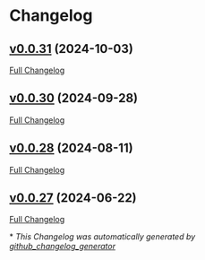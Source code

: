 # Changelog

## [v0.0.31](https://github.com/kalbfuss/01memories/tree/v0.0.31) (2024-10-03)

[Full Changelog](https://github.com/kalbfuss/01memories/compare/v0.0.30...v0.0.31)

## [v0.0.30](https://github.com/kalbfuss/01memories/tree/v0.0.30) (2024-09-28)

[Full Changelog](https://github.com/kalbfuss/01memories/compare/v0.0.28...v0.0.30)

## [v0.0.28](https://github.com/kalbfuss/01memories/tree/v0.0.28) (2024-08-11)

[Full Changelog](https://github.com/kalbfuss/01memories/compare/v0.0.27...v0.0.28)

## [v0.0.27](https://github.com/kalbfuss/01memories/tree/v0.0.27) (2024-06-22)

[Full Changelog](https://github.com/kalbfuss/01memories/compare/4b069219a79d710bb25499231f7f9c06f62290a5...v0.0.27)



\* *This Changelog was automatically generated by [github_changelog_generator](https://github.com/github-changelog-generator/github-changelog-generator)*
